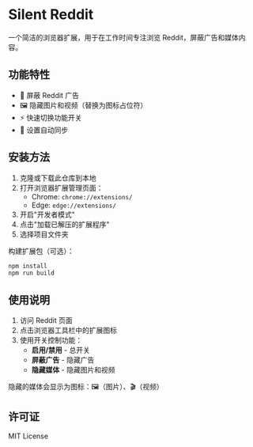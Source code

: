 # Silent Reddit

一个简洁的浏览器扩展，用于在工作时间专注浏览 Reddit，屏蔽广告和媒体内容。

## 功能特性

- 🚫 屏蔽 Reddit 广告
- 🖼️ 隐藏图片和视频（替换为图标占位符）
- ⚡ 快速切换功能开关
- 💾 设置自动同步

## 安装方法

1. 克隆或下载此仓库到本地
2. 打开浏览器扩展管理页面：
   - Chrome: `chrome://extensions/`
   - Edge: `edge://extensions/`
3. 开启"开发者模式"
4. 点击"加载已解压的扩展程序"
5. 选择项目文件夹

构建扩展包（可选）：
```bash
npm install
npm run build
```

## 使用说明

1. 访问 Reddit 页面
2. 点击浏览器工具栏中的扩展图标
3. 使用开关控制功能：
   - **启用/禁用** - 总开关
   - **屏蔽广告** - 隐藏广告
   - **隐藏媒体** - 隐藏图片和视频

隐藏的媒体会显示为图标：🖼️（图片）、🎬（视频）

## 许可证

MIT License
